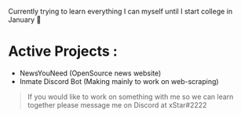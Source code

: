 Currently trying to learn everything I can myself until I start college in January 🙂

# Active Projects :
* NewsYouNeed (OpenSource news website)
* Inmate Discord Bot (Making mainly to work on web-scraping)

> If you would like to work on something with me so we can learn together please message me on Discord at xStar#2222
